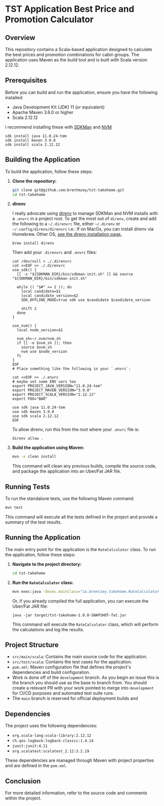 # TST Application Best Price and Promotion Calculator

## Overview

This repository contains a Scala-based application designed to calculate the best prices and promotion combinations for cabin groups. The application uses Maven as the build tool and is built with Scala version 2.12.12.

## Prerequisites

Before you can build and run the application, ensure you have the following installed:

- Java Development Kit (JDK) 11 (or equivalent)
- Apache Maven 3.6.0 or higher
- Scala 2.12.12

I recommend installing these with [SDKMan](https://sdkman.io/) and [NVM](https://github.com/nvm-sh/nvm)

```shell
sdk install java 11.0.24-tem
sdk install maven 3.9.8
sdk install scala 2.12.12
```

## Building the Application

To build the application, follow these steps:

1. **Clone the repository:**

   ```sh
   git clone git@github.com:brentmzey/tst-takehome.git
   cd tst-takehome
   ```
   
2. **direnv**

   I really advocate using [direnv](https://direnv.net/) to manage SDKMan and NVM installs with a `.envrc` in a project root. To get the most out of `direnv`, create and add the following to a `~/.direnvrc`
   file, either `~/.direnv` or `~/.config/direnv/direnvrc` i.e.:
   If on MacOs, you can install direnv via Homebrew. Other OS, [see the direnv installation page.](https://direnv.net/docs/installation.html)

   ```shell
   brew install direnv
   ```

   Then add your `.direnvrc` and `.envrc` files:

   ```shell
   cat /dev/null > ./.direnvrc
   cat <<EOF >> ./.direnvrc
   use_sdk() {
     [[ -s "${SDKMAN_DIR}/bin/sdkman-init.sh" ]] && source "${SDKMAN_DIR}/bin/sdkman-init.sh"

     while (( "$#" >= 2 )); do
       local candidate=$1
       local candidate_version=$2
       SDK_OFFLINE_MODE=true sdk use $candidate $candidate_version

       shift 2
     done
   }

   use_nvm() {
     local node_version=$1

     nvm_sh=~/.nvm/nvm.sh
     if [[ -e $nvm_sh ]]; then
       source $nvm_sh
       nvm use $node_version
     fi
   }
   EOF
   # Place something like the following in your `.envrc`:

   cat <<EOF >> ./.envrc
   # maybe set some ENV vars too
   export PROJECT_JAVA_VERSION="11.0.24-tem"
   export PROJECT_MAVEN_VERSION="3.9.8"
   export PROJECT_SCALA_VERSION="2.12.12"
   export FOO="BAR"

   use sdk java 11.0.24-tem
   use sdk maven 3.9.8
   use sdk scala 2.12.12
   EOF
   ```

   To allow direnv, run this from the root where your `.envrc` file is:

   ```shell
   direnv allow .
   ```

3. **Build the application using Maven:**

   ```sh
   mvn -e clean install
   ```

   This command will clean any previous builds, compile the source code, and package the application into an Uber/Fat JAR file.

## Running Tests

To run the standalone tests, use the following Maven command:

```sh
mvn test
```

This command will execute all the tests defined in the project and provide a summary of the test results.

## Running the Application

The main entry point for the application is the `RateCalculator` class. To run the application, follow these steps:

1. **Navigate to the project directory:**

   ```sh
   cd tst-takehome
   ```

2. **Run the `RateCalculator` class:**

   ```sh
   mvn exec:java -Dexec.mainClass="io.brentzey.takehome.RateCalculator"
   ```
   
   Or, if you already compiled the full application, you can execute the Uber/Fat JAR file:

   ```shell
   java -jar target/tst-takehome-1.0.0-SNAPSHOT-fat.jar
   ```

   This command will execute the `RateCalculator` class, which will perform the calculations and log the results.

## Project Structure

- `src/main/scala`: Contains the main source code for the application.
- `src/test/scala`: Contains the test cases for the application.
- `pom.xml`: Maven configuration file that defines the project's dependencies and build configuration.
- Work is done off of the `development` branch. As you begin an issue this is the branch you should use as the base to branch from. You should create a relevant PR with your work pointed to merge into `development` for CI/CD purposes and automated test suite runs.
- The `main` branch is reserved for official deployment builds and 

## Dependencies

The project uses the following dependencies:

- `org.scala-lang:scala-library:2.12.12`
- `ch.qos.logback:logback-classic:1.4.14`
- `junit:junit:4.11`
- `org.scalatest:scalatest_2.12:3.2.19`

These dependencies are managed through Maven with project properties and are defined in the `pom.xml`.

## Conclusion

For more detailed information, refer to the source code and comments within the project.